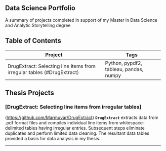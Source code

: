 ## Data Science Portfolio
A summary of projects completed in support of my Master in Data Science and Analytic Storytelling degree

## Table of Contents
<!--ts-->

| Project | Tags |
| --- | --- |
| DrugExtract: Selecting line items from irregular tables (#DrugExtract)| Python, pypdf2, tableau, pandas, numpy|

<!--te-->

## Thesis Projects
<a name="DrugExtract"/></a>
### [DrugExtract: Selecting line items from irregular tables]
(https://github.com/Marmuvar/DrugExtract)
**`DrugExtract`** extracts data from .pdf format files and compiles individual line items from whitespace-delimited tables having irregular entries.  Subsequent steps eliminate duplicates and perform limited data cleaning.  The resultant data tables provided a basis for data analysis in my thesis. 

---